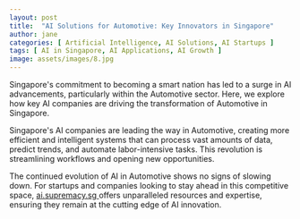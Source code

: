 ```yaml
---
layout: post
title:  "AI Solutions for Automotive: Key Innovators in Singapore"
author: jane
categories: [ Artificial Intelligence, AI Solutions, AI Startups ]
tags: [ AI in Singapore, AI Applications, AI Growth ]
image: assets/images/8.jpg
---
```


Singapore's commitment to becoming a smart nation has led to a surge in AI advancements, particularly within the Automotive sector. Here, we explore how key AI companies are driving the transformation of Automotive in Singapore.

Singapore's AI companies are leading the way in Automotive, creating more efficient and intelligent systems that can process vast amounts of data, predict trends, and automate labor-intensive tasks. This revolution is streamlining workflows and opening new opportunities.

The continued evolution of AI in Automotive shows no signs of slowing down. For startups and companies looking to stay ahead in this competitive space, <a href="https://ai.supremacy.sg" target="_blank"> ai.supremacy.sg </a> offers unparalleled resources and expertise, ensuring they remain at the cutting edge of AI innovation.

